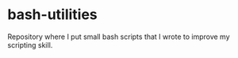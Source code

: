 # bash-utilities
Repository where I put small bash scripts that I wrote to improve my scripting skill.
